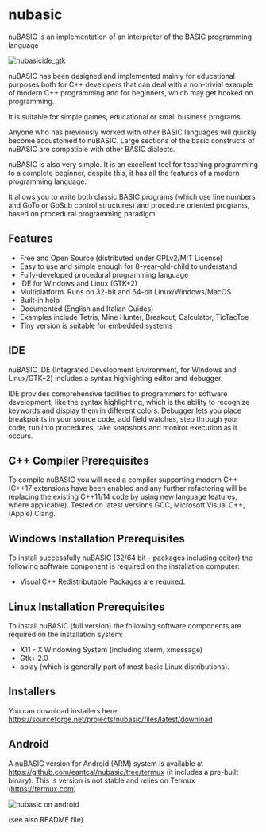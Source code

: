 # nubasic
nuBASIC is an implementation of an interpreter of the BASIC programming language

![nubasicide_gtk](https://user-images.githubusercontent.com/13032534/27808819-69aaa2c2-6042-11e7-9132-675d1c71d162.png)

nuBASIC has been designed and implemented mainly for educational purposes both for C++ developers that can deal with a non-trivial example of modern C++ programming and for beginners, which may get hooked on programming. 

It is suitable for simple games, educational or small business programs.

Anyone who has previously worked with other BASIC languages will quickly become accustomed to nuBASIC.
Large sections of the basic constructs of nuBASIC are compatible with other BASIC dialects.

nuBASIC is also very simple. It is an excellent tool for teaching programming to a complete beginner, despite this, it has all the features of a modern programming language.

It allows you to write both classic BASIC programs (which use line numbers and GoTo or GoSub control structures) and procedure oriented programs, based on procedural programming paradigm.

## Features
- Free and Open Source (distributed under GPLv2/MIT License)
- Easy to use and simple enough for 8-year-old-child to understand
- Fully-developed procedural programming language
- IDE for Windows and Linux (GTK+2)
- Multiplatform. Runs on 32-bit and 64-bit Linux/Windows/MacOS
- Built-in help
- Documented (English and Italian Guides)
- Examples include Tetris, Mine Hunter, Breakout, Calculator, TicTacToe
- Tiny version is suitable for embedded systems

## IDE
nuBASIC IDE (Integrated Development Environment, for Windows and Linux/GTK+2) includes a syntax highlighting editor and debugger. 

IDE provides comprehensive facilities to programmers for software development, like the syntax highlighting, which is the ability to recognize keywords and display them in different colors.
Debugger lets you place breakpoints in your source code, add field watches, step through your code, run into procedures, take snapshots and monitor execution as it occurs.

## C++ Compiler Prerequisites
To compile nuBASIC you will need a compiler supporting modern C++ 
(C++17 extensions have been enabled and any further refactoring will be replacing the existing C++11/14 code by using new language features, where applicable).
Tested on latest versions GCC, Microsoft Visual C++, (Apple) Clang.

## Windows Installation Prerequisites
To install successfully nuBASIC (32/64 bit - packages including editor) the following software component is required on the installation computer:
- Visual C++ Redistributable Packages are required.

## Linux Installation Prerequisites
To install nuBASIC (full version) the following software components are required on the installation system:
- X11 - X Windowing System (including xterm, xmessage)
- Gtk+ 2.0
- aplay (which is generally part of most basic Linux distributions).

## Installers
You can download installers here: https://sourceforge.net/projects/nubasic/files/latest/download

## Android
A nuBASIC version for Android (ARM) system is available at https://github.com/eantcal/nubasic/tree/termux (it includes a pre-built binary).
This is version is not stable and relies on Termux (https://termux.com)

![nubasic on android](https://sites.google.com/site/nubasiclanguageinterpreter/home/screenshot/nubasicide_on_android.png?attredirects=0)

(see also README file)
